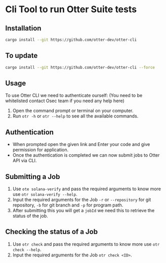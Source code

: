 # Cli Tool to run Otter Suite tests

## Installation

```bash
cargo install --git https://github.com/otter-dev/otter-cli
```

## To update

```bash
cargo install --git https://github.com/otter-dev/otter-cli --force
```

## Usage

To use Otter CLI we need to authenticate ourself: (You need to be whitelisted contact Osec team if you need any help here)

1. Open the command prompt or terminal on your computer.
2. Run `otr -h` or `otr --help` to see all the available commands.

## Authentication

- When prompted open the given link and Enter your code and give permission for application.
- Once the authentication is completed we can now submit jobs to Otter API via CLI.

## Submitting a Job

1. Use `ote solana-verify` and pass the required arguments to know more use `otr solana-verify --help`.
2. Input the required arguments for the Job `-r` or `--repository` for git repository, `-b` for git branch and `-p` for program path.
3. After submitting this you will get a `jobId` we need this to retrieve the status of the job.

## Checking the status of a Job

1. Use `otr check` and pass the required arguments to know more use `otr check --help`.
2. Input the required arguments for the Job `otr check <ID>`.
